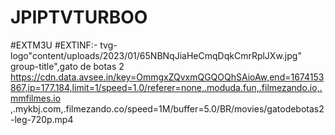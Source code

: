 # JPIPTVTURBOO
#EXTM3U
#EXTINF:- tvg-logo"content/uploads/2023/01/65NBNqJiaHeCmqDqkCmrRplJXw.jpg" group-title",gato de botas 2
https://cdn.data.avsee.in/key=OmmgxZQvxmQGQOQhSAioAw,end=1674153867,ip=177.184,limit=1/speed=1.0/referer=none,.moduda.fun,.filmezando.io,.mmfilmes.io ,.mykbj.com,.filmezando.co/speed=1M/buffer=5.0/BR/movies/gatodebotas2-leg-720p.mp4
